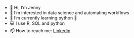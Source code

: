 - 👋 Hi, I’m Jenny
- 👀 I’m interested in data science and automating workflows
- 🌱 I’m currently learning python 🐍
- 💻 I use R, SQL and python
- 📫 How to reach me: [Linkedin](https://www.linkedin.com/in/jenny-davies-3aba3aa8/)

<!---
jenny-davies/jenny-davies is a ✨ special ✨ repository because its `README.md` (this file) appears on your GitHub profile.
You can click the Preview link to take a look at your changes.
--->
